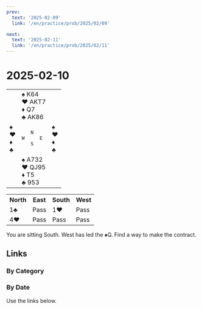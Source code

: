 ```yaml
---
prev:
  text: '2025-02-09'
  link: '/en/practice/prob/2025/02/09'

next:
  text: '2025-02-11'
  link: '/en/practice/prob/2025/02/11'
---
```


# 2025-02-10

<table class="deal">
	<tr>
		<td></td>
		<td>♠ K64<br>♥ AKT7<br>♦ Q7<br>♣ AK86</td>
		<td></td>
	</tr>
	<tr>
		<td>♠ <br>♥ <br>♦ <br>♣ </td>
		<td><pre>   N<br>W     E<br>   S</pre></td>
		<td>♠ <br>♥ <br>♦ <br>♣ </td>
	</tr>
	<tr>
		<td></td>
		<td>♠ A732<br>♥ QJ95<br>♦ T5<br>♣ 953</td>
		<td></td>
	</tr>
</table>

<table class="auction">
	<tr>
		<th>North</th>
		<th>East</th>
		<th>South</th>
		<th>West</th>
	</tr>
	<tr>
		<td>1♣</td>
		<td>Pass</td>
		<td>1♥</td>
		<td>Pass</td>
	</tr>
	<tr>
		<td>4♥</td>
		<td>Pass</td>
		<td>Pass</td>
		<td>Pass</td>
	</tr>
</table>

You are sitting South. West has led the ♠Q. Find a way to make the contract.

## Links

[<Badge type="tip" text="Check Solution"/>](/en/learning/prob/2025/02/10)

### By Category

[<Badge type="tip" text="<--"/>](/en/practice/prob/2025/02/08)
[<Badge type="tip" text="Calendar"/>](/en/practice/calendar/2025/02)
[<Badge type="info" text="-->"/>](/en/practice/prob/2025/02/10#links)

### By Date

Use the links below.